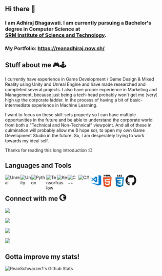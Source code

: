 ## Hi there 👋
### I am Adhiraj Bhagawati. I am currently pursuing a Bachelor's degree in Computer Science at <br><a href="https://www.srmist.edu.in/">SRM Institute of Science and Technology</a>.</br>
### My Portfolio: https://reanadhiraj.now.sh/

## Stuff about me 🎮🕹
I currently have experience in Game Development / Game Design & Mixed Reality using Unity and Unreal Engine and have made researched and completed several projects.
I also have proper experience in Marketing and Management, because just being a tech-head probably won't get me (very) high up the corporate ladder. In the process of having a bit of basic-intermediate experience in Machine Learning.

I want to focus on these skill-sets properly so I can have multiple opportunities in the future and be able to understand the corporate world from both a "Technical and Non-Technical" viewpoint.
And all of these in culmination will probably allow me (I hope so), to open my own Game Development Studio in the future. So, I am desperately trying to work towards my ideal self.

Thanks for reading this long introduction :D 

## Languages and Tools

<img align="left" alt="Unreal" width="50px" src="https://icon-library.net//images/unreal-engine-4-icon/unreal-engine-4-icon-13.jpg" />
<img align="left" alt="Unity" width="35px" src="https://icon-library.net//images/unity-icon/unity-icon-26.jpg" />
<img align="left" alt="Python" width="50px" src="https://icon-library.net//images/icon-python/icon-python-16.jpg" />
<img align="left" alt="Tensorflow" width="35px" src="https://api.iconify.design/logos-tensorflow.svg" />
<img align="left" alt="Keras" width="35px" src="https://img.stackshare.io/service/5601/keras.png" />
<img align="left" alt="C++" width="35px" src="https://user-images.githubusercontent.com/42747200/46140125-da084900-c26d-11e8-8ea7-c45ae6306309.png" />
<img align="left" alt="C#" width="40px" src="https://upload.wikimedia.org/wikipedia/commons/thumb/7/7a/C_Sharp_logo.svg/1024px-C_Sharp_logo.svg.png" />
<img align="left" alt="Visual Studio Code" width="35px" src="https://raw.githubusercontent.com/github/explore/80688e429a7d4ef2fca1e82350fe8e3517d3494d/topics/visual-studio-code/visual-studio-code.png" />
<img align="left" alt="HTML5" width="40px" src="https://raw.githubusercontent.com/github/explore/80688e429a7d4ef2fca1e82350fe8e3517d3494d/topics/html/html.png" />
<img align="left" alt="CSS3" width="40px" src="https://raw.githubusercontent.com/github/explore/80688e429a7d4ef2fca1e82350fe8e3517d3494d/topics/css/css.png" />
<img align="left" alt="GitHub" width="35px" src="https://raw.githubusercontent.com/github/explore/78df643247d429f6cc873026c0622819ad797942/topics/github/github.png" />

<br />
<br />



## Connect with me <img width="22px" src="https://raw.githubusercontent.com/iconic/open-iconic/master/svg/globe.svg" />
<p>
<a href="https://www.linkedin.com/in/adhiraj-bhagawati-b86426149/">
<img src="https://img.shields.io/badge/linkedin-%233776AB.svg?&style=for-the-badge&logo=linkedin&logoColor=white" />
</a>
</p>

<p>
<a href="https://steamcommunity.com/profiles/76561198855310855/">
<img src="https://img.shields.io/badge/Steam-play%20with%20me-%23000000.svg?&style=for-the-badge&logo=steam" /> 
</a>
</p>

<p>
<a href="https://twitter.com/AlexAdhiraj">
<img src="https://img.shields.io/badge/twitter-follow%20me-%233498DB.svg?&style=for-the-badge&logo=twitter" /> 
</a>
</p>

<p>
<a href="https://www.instagram.com/_reanschwarzer_/">
<img src="https://img.shields.io/badge/instagram-follow%20me-%23E4405F.svg?&style=for-the-badge&logo=instagram" /> 
</a>
</p>

## Gotta improve my stats!
<img align="left" alt="ReanSchwarzer1's Github Stats" src="https://github-readme-stats.vercel.app/api?username=ReanSchwarzer1&show_icons=true&&theme=radical" />

<!--
**ReanSchwarzer1/ReanSchwarzer1** is a ✨ _special_ ✨ repository because its `README.md` (this file) appears on your GitHub profile.


Here are some ideas to get you started:

- 🔭 I’m currently working on ...
- 🌱 I’m currently learning ...
- 👯 I’m looking to collaborate on ...
- 🤔 I’m looking for help with ...
- 💬 Ask me about ...
- 📫 How to reach me: ...
- 😄 Pronouns: ...
- ⚡ Fun fact: ...
-->
